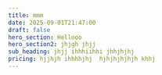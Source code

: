 ```yaml
---
title: mmm
date: 2025-09-01T21:47:00
draft: false
hero_section: Hellooo
hero_section2: jhjgh jhjj
sub_heading: jhjj ihhhiihhi jhhjhjhj
pricing: hjjhjh ihhhhjhj  hjhjhjhjhjh khhj
---
```


